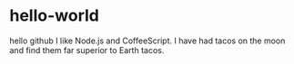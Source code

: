 # hello-world
hello github
I like Node.js and CoffeeScript.
I have had tacos on the moon and find them far superior to Earth tacos.
